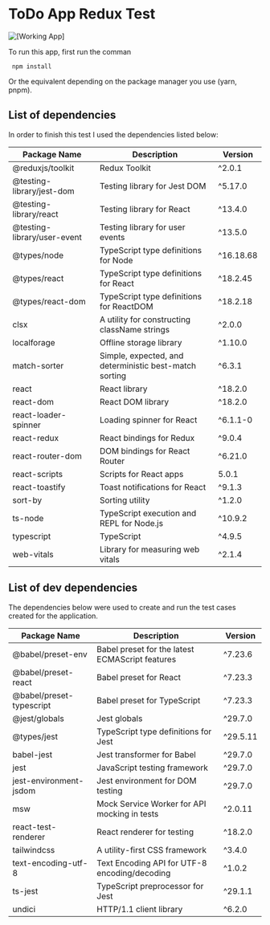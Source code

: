 # ToDo App Redux Test

![[Working App]](https://im5.ezgif.com/tmp/ezgif-5-7e94cc3d34.gif)

To run this app, first run the comman

```
 npm install
```

Or the equivalent depending on the package manager you use (yarn, pnpm).

## List of dependencies

In order to finish this test I used the dependencies listed below:

| Package Name                 | Description                           | Version     |
| ---------------------------- | ------------------------------------- | ----------- |
| @reduxjs/toolkit             | Redux Toolkit                         | ^2.0.1      |
| @testing-library/jest-dom    | Testing library for Jest DOM          | ^5.17.0     |
| @testing-library/react       | Testing library for React             | ^13.4.0     |
| @testing-library/user-event  | Testing library for user events       | ^13.5.0     |
| @types/node                  | TypeScript type definitions for Node | ^16.18.68   |
| @types/react                 | TypeScript type definitions for React| ^18.2.45    |
| @types/react-dom             | TypeScript type definitions for ReactDOM | ^18.2.18 |
| clsx                         | A utility for constructing className strings | ^2.0.0 |
| localforage                  | Offline storage library               | ^1.10.0     |
| match-sorter                 | Simple, expected, and deterministic best-match sorting | ^6.3.1 |
| react                        | React library                         | ^18.2.0     |
| react-dom                    | React DOM library                     | ^18.2.0     |
| react-loader-spinner         | Loading spinner for React             | ^6.1.1-0    |
| react-redux                  | React bindings for Redux              | ^9.0.4      |
| react-router-dom             | DOM bindings for React Router         | ^6.21.0     |
| react-scripts                | Scripts for React apps                | 5.0.1       |
| react-toastify               | Toast notifications for React         | ^9.1.3      |
| sort-by                      | Sorting utility                       | ^1.2.0      |
| ts-node                      | TypeScript execution and REPL for Node.js | ^10.9.2 |
| typescript                   | TypeScript                           | ^4.9.5      |
| web-vitals                   | Library for measuring web vitals      | ^2.1.4      |

## List of dev dependencies

The dependencies below were used to create and run the test cases created for the application.

| Package Name                    | Description                                     | Version      |
| ------------------------------- | ----------------------------------------------- | ------------ |
| @babel/preset-env               | Babel preset for the latest ECMAScript features | ^7.23.6       |
| @babel/preset-react             | Babel preset for React                          | ^7.23.3       |
| @babel/preset-typescript        | Babel preset for TypeScript                     | ^7.23.3       |
| @jest/globals                  | Jest globals                                    | ^29.7.0       |
| @types/jest                    | TypeScript type definitions for Jest            | ^29.5.11      |
| babel-jest                      | Jest transformer for Babel                      | ^29.7.0       |
| jest                            | JavaScript testing framework                    | ^29.7.0       |
| jest-environment-jsdom         | Jest environment for DOM testing                | ^29.7.0       |
| msw                             | Mock Service Worker for API mocking in tests    | ^2.0.11       |
| react-test-renderer             | React renderer for testing                      | ^18.2.0       |
| tailwindcss                     | A utility-first CSS framework                   | ^3.4.0        |
| text-encoding-utf-8             | Text Encoding API for UTF-8 encoding/decoding   | ^1.0.2        |
| ts-jest                         | TypeScript preprocessor for Jest                | ^29.1.1       |
| undici                          | HTTP/1.1 client library                         | ^6.2.0        |
